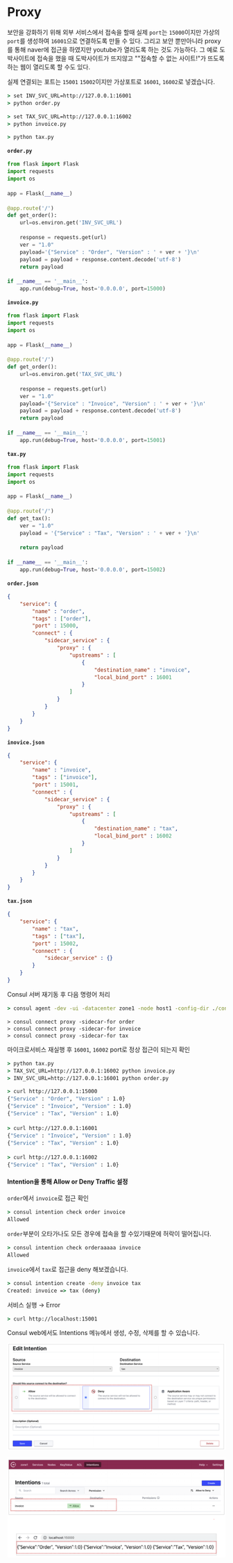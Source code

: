 # Proxy

보안을 강화하기 위해 외부 서비스에서 접속을 할때 실제 `port`는 `15000`이지만 가상의 `port`를 생성하여 `16001`으로 연결하도록 만들 수 있다.  그리고 보안 뿐만아니라 proxy를 통해 naver에 접근을 하였지만 youtube가 열리도록 하는 것도 가능하다. 그 예로 도박사이트에 접속을 했을 때 도박사이트가 뜨지않고 ""접속할 수 없는 사이트!"가 뜨도록 하는 웹이 열리도록 할 수도 있다.

실제 연결되는 포트는 `15001` `15002`이지만 가상포트로 `16001`, `16002`로 넣겠습니다.

```cmd
> set INV_SVC_URL=http://127.0.0.1:16001
> python order.py
```

```cmd
> set TAX_SVC_URL=http://127.0.0.1:16002
> python invoice.py
```

```cmd
> python tax.py
```



**`order.py`**

```python
from flask import Flask
import requests
import os

app = Flask(__name__)

@app.route('/')
def get_order():
    url=os.environ.get('INV_SVC_URL')

    response = requests.get(url)
    ver = "1.0"
    payload='{"Service" : "Order", "Version" : ' + ver + '}\n'
    payload = payload + response.content.decode('utf-8')
    return payload

if __name__ == '__main__':
    app.run(debug=True, host='0.0.0.0', port=15000)
```



**`invoice.py`**

```python
from flask import Flask
import requests
import os

app = Flask(__name__)

@app.route('/')
def get_order():
    url=os.environ.get('TAX_SVC_URL')

    response = requests.get(url)
    ver = "1.0"
    payload='{"Service" : "Invoice", "Version" : ' + ver + '}\n'
    payload = payload + response.content.decode('utf-8')
    return payload

if __name__ == '__main__':
    app.run(debug=True, host='0.0.0.0', port=15001)
```



**`tax.py`**

```python
from flask import Flask
import requests
import os

app = Flask(__name__)

@app.route('/')
def get_tax():
    ver = "1.0"
    payload = '{"Service" : "Tax", "Version" : ' + ver + '}\n'

    return payload

if __name__ == '__main__':
    app.run(debug=True, host='0.0.0.0', port=15002)
```



**`order.json`**

```json
{
    "service": {
        "name" : "order",
        "tags" : ["order"],
        "port" : 15000,
        "connect" : {
            "sidecar_service" : {
                "proxy" : {
                    "upstreams" : [
                    	{
                        	"destination_name" : "invoice",
                        	"local_bind_port" : 16001
                    	}
                	]
                }
            }
        }
    }
}
```



**`inovice.json`**

```json
{
    "service": {
        "name" : "invoice",
        "tags" : ["invoice"],
        "port" : 15001,
        "connect" : {
            "sidecar_service" : {
                "proxy" : {
                    "upstreams" : [
                    	{
                        	"destination_name" : "tax",
                        	"local_bind_port" : 16002
                    	}
                	]
                }
            }
        }
    }
}
```



**`tax.json`**

```json
{
    "service": {
        "name" : "tax",
        "tags" : ["tax"],
        "port" : 15002,
        "connect" : {
            "sidecar_service" : {}
        }
    }
}
```



Consul 서버 재기동 후 다음 명령어 처리

```cmd
> consul agent -dev -ui -datacenter zone1 -node host1 -config-dir ./consul.d/
```

```CMD
> consul connect proxy -sidecar-for order
> consul connect proxy -sidecar-for invoice
> consul connect proxy -sidecar-for tax
```



마이크로서비스 재실행 후 `16001`, `16002` port로 정상 접근이 되는지 확인

```cmd
> python tax.py
> TAX_SVC_URL=http://127.0.0.1:16002 python invoice.py
> INV_SVC_URL=http://127.0.0.1:16001 python order.py
```

```cmd
> curl http://127.0.0.1:15000
{"Service" : "Order", "Version" : 1.0}
{"Service" : "Invoice", "Version" : 1.0}
{"Service" : "Tax", "Version" : 1.0}

> curl http://127.0.0.1:16001
{"Service" : "Invoice", "Version" : 1.0}
{"Service" : "Tax", "Version" : 1.0}

> curl http://127.0.0.1:16002
{"Service" : "Tax", "Version" : 1.0}
```





#### Intention을 통해 Allow or Deny Traffic 설정

`order`에서 `invoice`로 접근 확인

```cmd
> consul intention check order invoice
Allowed
```



`order`부분이 오타가나도 모든 경우에 접속을 할 수있기때문에 허락이 떨어집니다.

```cmd
> consul intention check orderaaaaa invoice
Allowed
```



`invoice`에서 `tax`로 접근을 deny 해보겠습니다.

```cmd
> consul intention create -deny invoice tax
Created: invoice => tax (deny)
```



서비스 실행 → Error

```cmd
> curl http://localhost:15001
```



Consul web에서도 Intentions 메뉴에서 생성, 수정, 삭제를 할 수 있습니다.

![image-20210413142144141](01_Consul_Proxy.assets/image-20210413142144141.png)

![image-20210413142114787](01_Consul_Proxy.assets/image-20210413142114787.png)